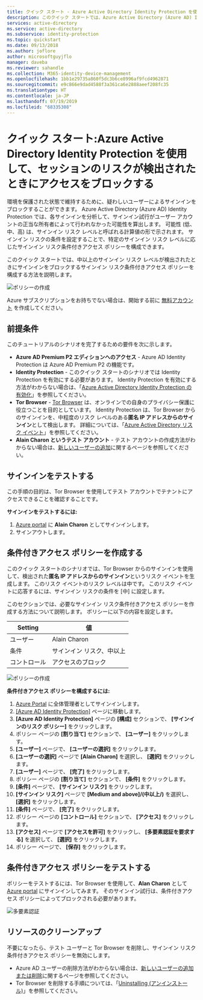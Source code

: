 ```yaml
---
title: クイック スタート - Azure Active Directory Identity Protection を使用して、セッションのリスクが検出されたときにアクセスをブロックする | Microsoft Docs
description: このクイック スタートでは、Azure Active Directory (Azure AD) Identity Protection のサインイン リスク条件付きアクセス ポリシーを使用して、セッションのリスクに基づいてサインインをブロックする方法について説明します。
services: active-directory
ms.service: active-directory
ms.subservice: identity-protection
ms.topic: quickstart
ms.date: 09/13/2018
ms.author: joflore
author: microsoftguyjflo
manager: daveba
ms.reviewer: sahandle
ms.collection: M365-identity-device-management
ms.openlocfilehash: 1bb1e29735a860f5dc3b6ce8996af9fcd4962871
ms.sourcegitcommit: e9c866e9dad4588f3a361ca6e2888aeef208fc35
ms.translationtype: HT
ms.contentlocale: ja-JP
ms.lasthandoff: 07/19/2019
ms.locfileid: "68335308"
---
```

# <a name="quickstart-block-access-when-a-session-risk-is-detected-with-azure-active-directory-identity-protection"></a>クイック スタート:Azure Active Directory Identity Protection を使用して、セッションのリスクが検出されたときにアクセスをブロックする  

環境を保護された状態で維持するために、疑わしいユーザーによるサインインをブロックすることができます。 Azure Active Directory (Azure AD) Identity Protection では、各サインインを分析して、サインイン試行がユーザー アカウントの正当な所有者によって行われなかった可能性を算出します。 可能性 (低、中、高) は、サインイン リスク レベルと呼ばれる計算値の形で示されます。 サインイン リスクの条件を設定することで、特定のサインイン リスク レベルに応じたサインイン リスク条件付きアクセス ポリシーを構成できます。 

このクイック スタートでは、中以上のサインイン リスク レベルが検出されたときにサインインをブロックするサインイン リスク条件付きアクセス ポリシーを構成する方法を説明します。 

![ポリシーの作成](./media/quickstart-sign-in-risk-policy/1004.png)

Azure サブスクリプションをお持ちでない場合は、開始する前に [無料アカウント](https://azure.microsoft.com/free/?WT.mc_id=A261C142F) を作成してください。

## <a name="prerequisites"></a>前提条件 

このチュートリアルのシナリオを完了するための要件を次に示します。

- **Azure AD Premium P2 エディションへのアクセス** - Azure AD Identity Protection は Azure AD Premium P2 の機能です。 
- **Identity Protection** - このクイック スタートのシナリオでは Identity Protection を有効にする必要があります。 Identity Protection を有効にする方法がわからない場合は、「[Azure Active Directory Identity Protection の有効化](../identity-protection/enable.md)」を参照してください。
- **Tor Browser** - [Tor Browser](https://www.torproject.org/projects/torbrowser.html.en) は、オンラインでの自身のプライバシー保護に役立つことを目的としています。 Identity Protection は、Tor Browser からのサインインを、中程度のリスク レベルのある**匿名 IP アドレスからのサインイン**として検出します。 詳細については、「[Azure Active Directory リスク イベント](../reports-monitoring/concept-risk-events.md)」を参照してください。  
- **Alain Charon というテスト アカウント** - テスト アカウントの作成方法がわからない場合は、[新しいユーザーの追加](../fundamentals/add-users-azure-active-directory.md#add-a-new-user)に関するページを参照してください。

## <a name="test-your-sign-in"></a>サインインをテストする 

この手順の目的は、Tor Browser を使用してテスト アカウントでテナントにアクセスできることを確認することです。

**サインインをテストするには:**

1. [Azure portal](https://portal.azure.com) に **Alain Charon** としてサインインします。
2. サインアウトします。 

## <a name="create-your-conditional-access-policy"></a>条件付きアクセス ポリシーを作成する 

このクイック スタートのシナリオでは、Tor Browser からのサインインを使用して、検出された**匿名 IP アドレスからのサインイン**というリスク イベントを生成します。 このリスク イベントのリスク レベルは中です。 このリスク イベントに応答するには、サインイン リスクの条件を [中] に設定します。 

このセクションでは、必要なサインイン リスク条件付きアクセス ポリシーを作成する方法について説明します。 ポリシーに以下の内容を設定します。

|Setting |値|
|---     | --- |
| ユーザー  | Alain Charon  |
| 条件 | サインイン リスク、中以上 |
| コントロール | アクセスのブロック |

![ポリシーの作成](./media/quickstart-sign-in-risk-policy/201.png)

**条件付きアクセス ポリシーを構成するには:**

1. [Azure Portal](https://portal.azure.com) に全体管理者としてサインインします。
2. [[Azure AD Identity Protection]](https://portal.azure.com/#blade/Microsoft_AAD_ProtectionCenter/IdentitySecurityDashboardMenuBlade/Overview) ページに移動します。
3. **[Azure AD Identity Protection]** ページの **[構成]** セクションで、 **[サインインのリスク ポリシー]** をクリックします。
4. ポリシー ページの **[割り当て]** セクションで、 **[ユーザー]** をクリックします。
5. **[ユーザー]** ページで、 **[ユーザーの選択]** をクリックします。
6. **[ユーザーの選択]** ページで **[Alain Charon]** を選択し、 **[選択]** をクリックします。
7. **[ユーザー]** ページで、 **[完了]** をクリックします。 
8. ポリシー ページの **[割り当て]** セクションで、 **[条件]** をクリックします。
9. **[条件]** ページで、 **[サインイン リスク]** をクリックします。
10. **[サインイン リスク]** ページで **[Medium and above]/(中以上/)** を選択し、 **[選択]** をクリックします。 
11. **[条件]** ページで、 **[完了]** をクリックします。
12. ポリシー ページの **[コントロール]** セクションで、 **[アクセス]** をクリックします。
13. **[アクセス]** ページで **[アクセスを許可]** をクリックし、 **[多要素認証を要求する]** を選択して、 **[選択]** をクリックします。
14. ポリシー ページで、 **[保存]** をクリックします。  

## <a name="test-your-conditional-access-policy"></a>条件付きアクセス ポリシーをテストする

ポリシーをテストするには、Tor Browser を使用して、**Alan Charon** として [Azure portal](https://portal.azure.com) にサインインしてみます。 そのサインイン試行は、条件付きアクセス ポリシーによってブロックされる必要があります。

![多要素認証](./media/quickstart-sign-in-risk-policy/203.png)


## <a name="clean-up-resources"></a>リソースのクリーンアップ

不要になったら、テスト ユーザーと Tor Browser を削除し、サインイン リスク条件付きアクセス ポリシーを無効にします。

- Azure AD ユーザーの削除方法がわからない場合は、[新しいユーザーの追加または削除](../fundamentals/add-users-azure-active-directory.md#delete-a-user)に関するページを参照してください。
- Tor Browser を削除する手順については、「[Uninstalling (アンインストール)](https://tb-manual.torproject.org/uninstalling/)」を参照してください。
